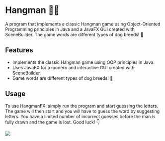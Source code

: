 <h1>Hangman &#128054;&#128540;</h1>

<p>A program that implements a classic Hangman game using Object-Oriented Programming principles in Java and a JavaFX GUI created with SceneBuilder.
The game words are different types of dog breeds! &#128054;</p>


<h2>Features</h2>

<ul>
  <li>Implements the classic Hangman game using OOP principles in Java.</li>
  <li>Uses JavaFX for a modern and interactive GUI created with SceneBuilder.</li>
  <li>Game words are different types of dog breeds! &#128054;</li>
</ul>

<h2>Usage</h2>

<p>To use HangmanFX, simply run the program and start guessing the letters.
The game will then start and you will have to guess the word by suggesting letters. You have a limited number of incorrect guesses before the man is fully drawn and the game is lost. Good luck! &#128071;</p>

![](https://media.giphy.com/media/ge8JVKZ4rBUQy6bm7q/giphy.gif)



